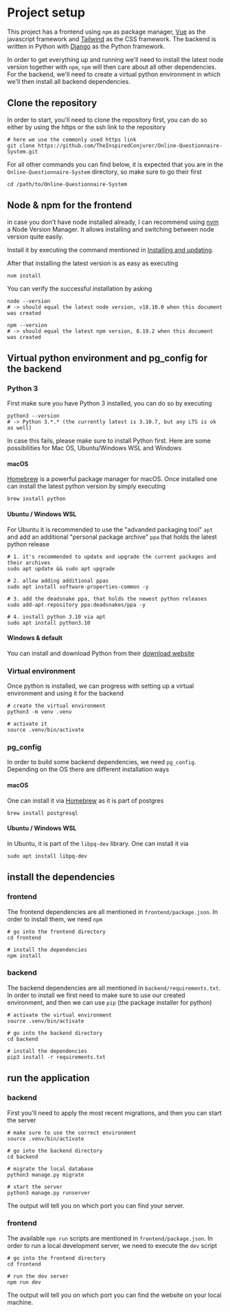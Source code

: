 # Project setup
This project has a frontend using `npm` as package manager, [Vue](https://vuejs.org/) as the javascript framework and [Tailwind](https://tailwindcss.com/) as the CSS framework. The backend is written in Python with [Django](https://www.djangoproject.com/) as the Python framework. 

In order to get everything up and running we'll need to install the latest node version together with `npm`, `npm` will then care about all other dependencies. 
For the backend, we'll need to create a virtual python environment in which we'll then install all backend dependencies.

## Clone the repository
In order to start, you'll need to clone the repository first, you can do so either by using the https or the ssh link to the repository

```shell
# here we use the commonly used https link
git clone https://github.com/TheInspiredConjurer/Online-Questionnaire-System.git
```

For all other commands you can find below, it is expected that you are in the `Online-Questionnaire-System` directory, so make sure to go their first
```shell
cd /path/to/Online-Questionnaire-System
```

## Node & npm for the frontend
in case you don't have node installed already, I can recommend using [nvm](https://github.com/nvm-sh/nvm) a Node Version Manager. It allows installing and switching between node version quite easily. 

Install it by executing the command mentioned in [Installing and updating](https://github.com/nvm-sh/nvm#installing-and-updating).

After that installing the latest version is as easy as executing
```shell
nvm install
```

You can verify the successful installation by asking 
```shell
node --version
# -> should equal the latest node version, v18.10.0 when this document was created

npm --version
# -> should equal the latest npm version, 8.19.2 when this document was created
```

## Virtual python environment and pg_config for the backend
### Python 3
First make sure you have Python 3 installed, you can do so by executing
```shell
python3 --version
# -> Python 3.*.* (the currently latest is 3.10.7, but any LTS is ok as well)
```

In case this fails, please make sure to install Python first. Here are some possibilities for Mac OS, Ubuntu/Windows WSL and Windows

#### macOS
[Homebrew](https://brew.sh/index_de) is a powerful package manager for macOS. Once installed one can install the latest python version by simply executing

```shell
brew install python
```

#### Ubuntu / Windows WSL
For Ubuntu it is recommended to use the "advanded packaging tool" `apt` and add an additional "personal package archive" `ppa` that holds the latest python release

```shell
# 1. it's recommended to update and upgrade the current packages and their archives
sudo apt update && sudo apt upgrade

# 2. allow adding additional ppas
sudo apt install software-properties-common -y

# 3. add the deadsnake ppa, that holds the newest python releases
sudo add-apt-repository ppa:deadsnakes/ppa -y

# 4. install python 3.10 via apt
sudo apt install python3.10
```

#### Windows & default
You can install and download Python from their [download website](https://www.python.org/downloads/)

### Virtual environment
Once python is installed, we can progress with setting up a virtual environment and using it for the backend

```shell
# create the virtual environment
python3 -m venv .venv

# activate it
source .venv/bin/activate
```

### pg_config
In order to build some backend dependencies, we need `pg_config`. Depending on the OS there are different installation ways

#### macOS
One can install it via [Homebrew](https://brew.sh/index_de) as it is part of postgres

```shell
brew install postgresql
```

#### Ubuntu / Windows WSL
In Ubuntu, it is part of the `libpq-dev` library. One can install it via 

```shell
sudo apt install libpq-dev
```

## install the dependencies
### frontend
The frontend dependencies are all mentioned in `frontend/package.json`. In order to install them, we need `npm`

```shell
# go into the frontend directory
cd frontend

# install the dependencies
npm install
```

### backend
The backend dependencies are all mentioned in `backend/requirements.txt`. In order to install we first need to make sure to use our created environment, and then we can use `pip` (the package installer for python)

```shell
# activate the virtual environment
source .venv/bin/activate

# go into the backend directory
cd backend

# install the dependencies
pip3 install -r requirements.txt
```

## run the application
### backend
First you'll need to apply the most recent migrations, and then you can start the server

```shell
# make sure to use the correct environment
source .venv/bin/activate

# go into the backend directory
cd backend

# migrate the local database
python3 manage.py migrate

# start the server
python3 manage.py runserver
```

The output will tell you on which port you can find your server.

### frontend
The available `npm run` scripts are mentioned in `frontend/package.json`. In order to run a local development server, we need to execute the `dev` script

```shell
# go into the frontend directory
cd frontend

# run the dev server
npm run dev
```

The output will tell you on which port you can find the website on your local machine.

